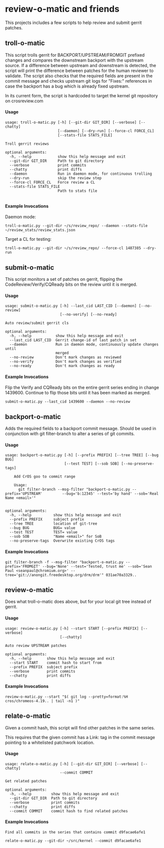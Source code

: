 # review-o-matic and friends
This projects includes a few scripts to help review and submit gerrit patches.

## troll-o-matic
This script trolls gerrit for BACKPORT/UPSTREAM/FROMGIT prefixed changes and compares the downstream backport with the upstream source. If a difference between upstream and downstream is detected, the script will print the difference between patches for the human reviewer to validate. The script also checks that the required fields are present in the commit message and checks upstream git logs for "Fixes:" references in case the backport has a bug which is already fixed upstream.

In its current form, the script is hardcoded to target the kernel git repository on crosreview.com

#### Usage
```
usage: troll-o-matic.py [-h] [--git-dir GIT_DIR] [--verbose] [--chatty]
                        [--daemon] [--dry-run] [--force-cl FORCE_CL]
                        [--stats-file STATS_FILE]

Troll gerrit reviews

optional arguments:
  -h, --help            show this help message and exit
  --git-dir GIT_DIR     Path to git directory
  --verbose             print commits
  --chatty              print diffs
  --daemon              Run in daemon mode, for continuous trolling
  --dry-run             skip the review step
  --force-cl FORCE_CL   Force review a CL
  --stats-file STATS_FILE
                        Path to stats file


```

#### Example Invocations
Daemon mode:
```
troll-o-matic.py --git-dir ~/s/review_repo/ --daemon --stats-file ~/review_stats/review_stats.json
```

Target a CL for testing:
```
troll-o-matic.py --git-dir ~/s/review_repo/ --force-cl 1487385 --dry-run
```



## submit-o-matic
This script monitors a set of patches on gerrit, flipping the CodeReview/Verify/CQReady bits on the review until it is merged.

#### Usage
```
usage: submit-o-matic.py [-h] --last_cid LAST_CID [--daemon] [--no-review]
                         [--no-verify] [--no-ready]

Auto review/submit gerrit cls

optional arguments:
  -h, --help           show this help message and exit
  --last_cid LAST_CID  Gerrit change-id of last patch in set
  --daemon             Run in daemon mode, continuously update changes until
                       merged
  --no-review          Don't mark changes as reviewed
  --no-verify          Don't mark changes as verified
  --no-ready           Don't mark changes as ready
```

#### Example Invocations
Flip the Verify and CQReady bits on the entire gerrit series ending in change 1439600. Continue to flip those bits until it has been marked as merged.
```
submit-o-matic.py --last_cid 1439600 --daemon --no-review
```



## backport-o-matic
Adds the required fields to a backport commit message. Should be used in conjunction with git filter-branch to alter a series of git commits.

#### Usage
```
usage: backport-o-matic.py [-h] [--prefix PREFIX] [--tree TREE] [--bug BUG]
                           [--test TEST] [--sob SOB] [--no-preserve-tags]

    Add CrOS goo to commit range
 
    Usage:
      git filter-branch --msg-filter "backport-o-matic.py --prefix='UPSTREAM'         --bug='b:12345' --test='by hand' --sob='Real Name <email>'"
  

optional arguments:
  -h, --help          show this help message and exit
  --prefix PREFIX     subject prefix
  --tree TREE         location of git-tree
  --bug BUG           BUG= value
  --test TEST         TEST= value
  --sob SOB           "Name <email>" for SoB
  --no-preserve-tags  Overwrite existing CrOS tags
```

#### Example Invocations
```
git filter-branch -f --msg-filter "backport-o-matic.py --prefix='FROMGIT' --bug='None' --test='Tested, trust me' --sob='Sean Paul <seanpaul@chromium.org>' --tree='git://anongit.freedesktop.org/drm/drm'" 031ae70a3329..
```


## review-o-matic

Does what troll-o-matic does above, but for your local git tree instead of gerrit.

#### Usage
```
usage: review-o-matic.py [-h] --start START [--prefix PREFIX] [--verbose]
                         [--chatty]

Auto review UPSTREAM patches

optional arguments:
  -h, --help       show this help message and exit
  --start START    commit hash to start from
  --prefix PREFIX  subject prefix
  --verbose        print commits
  --chatty         print diffs
```

#### Example Invocations
```
review-o-matic.py --start "$( git log --pretty=format:%H cros/chromeos-4.19.. | tail -n1 )"
```


## relate-o-matic
Given a commit hash, this script will find other patches in the same series.

This requires that the given commit has a Link: tag in the commit message pointing to a whitelisted patchwork location.

#### Usage
```
usage: relate-o-matic.py [-h] [--git-dir GIT_DIR] [--verbose] [--chatty]
                         --commit COMMIT

Get related patches

optional arguments:
  -h, --help         show this help message and exit
  --git-dir GIT_DIR  Path to git directory
  --verbose          print commits
  --chatty           print diffs
  --commit COMMIT    commit hash to find related patches
```

#### Example Invocations

```
Find all commits in the series that contains commit d9facae6afe1

relate-o-matic.py --git-dir ~/src/kernel --commit d9facae6afe1
```
